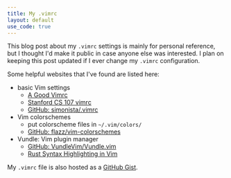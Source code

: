 ```yaml
---
title: My .vimrc
layout: default
use_code: true
---
```


This blog post about my `.vimrc` settings is mainly for personal reference, but I thought I'd make it public in case anyone else was interested. I plan on keeping this post updated if I ever change my `.vimrc` configuration.

Some helpful websites that I've found are listed here:

- basic Vim settings
  - [A Good Vimrc](https://dougblack.io/words/a-good-vimrc.html)
  - [Stanford CS 107 vimrc](https://web.stanford.edu/class/cs107/resources/sample_vimrc)
  - [GitHub: simonista/.vimrc](https://gist.github.com/simonista/8703722)
- Vim colorschemes
  - put colorscheme files in `~/.vim/colors/`
  - [GitHub: flazz/vim-colorschemes](https://github.com/flazz/vim-colorschemes)
- Vundle: Vim plugin manager
  - [GitHub: VundleVim/Vundle.vim](https://github.com/VundleVim/Vundle.vim)
  - [Rust Syntax Highlighting in Vim](https://tfahl.com/blog/html/2015/11/20/rust_syntax_highlighting_in_vim.html)

My `.vimrc` file is also hosted as a [GitHub Gist](https://gist.github.com/chrisyeh96/5d4479dee77e4b04786e9bc71f43967c).

<!-- embed my .vimrc Gist -->
<script src="https://gist.github.com/chrisyeh96/5d4479dee77e4b04786e9bc71f43967c.js" async></script>
